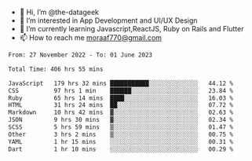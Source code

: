 - 👋 Hi, I’m @the-datageek
- 👀 I’m interested in App Development and UI/UX Design
- 🌱 I’m currently learning Javascript,ReactJS, Ruby on Rails and Flutter
- 📫 How to reach me moraaf770@gmail.com

<!---
the-datageek/the-datageek is a ✨ special ✨ repository because its `README.md` (this file) appears on your GitHub profile.
You can click the Preview link to take a look at your changes.
--->
<!--START_SECTION:waka-->

```txt
From: 27 November 2022 - To: 01 June 2023

Total Time: 406 hrs 55 mins

JavaScript   179 hrs 32 mins ███████████░░░░░░░░░░░░░░   44.12 %
CSS          97 hrs 1 min    ██████░░░░░░░░░░░░░░░░░░░   23.84 %
Ruby         65 hrs 14 mins  ████░░░░░░░░░░░░░░░░░░░░░   16.03 %
HTML         31 hrs 24 mins  ██░░░░░░░░░░░░░░░░░░░░░░░   07.72 %
Markdown     10 hrs 42 mins  ▓░░░░░░░░░░░░░░░░░░░░░░░░   02.63 %
JSON         9 hrs 30 mins   ▓░░░░░░░░░░░░░░░░░░░░░░░░   02.34 %
SCSS         5 hrs 59 mins   ▒░░░░░░░░░░░░░░░░░░░░░░░░   01.47 %
Other        3 hrs 2 mins    ▒░░░░░░░░░░░░░░░░░░░░░░░░   00.75 %
YAML         1 hr 15 mins    ░░░░░░░░░░░░░░░░░░░░░░░░░   00.31 %
Dart         1 hr 10 mins    ░░░░░░░░░░░░░░░░░░░░░░░░░   00.29 %
```

<!--END_SECTION:waka-->
